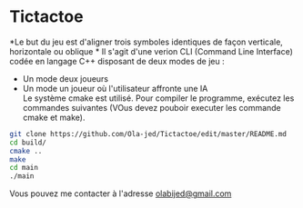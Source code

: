 # Tictactoe
*Le but du jeu est d'aligner trois symboles identiques de façon verticale, horizontale ou oblique *
Il s'agit d'une verion CLI (Command Line Interface) codée en langage C++ disposant de deux modes de jeu :
- Un mode deux joueurs
- Un mode un joueur où l'utilisateur affronte une IA  
Le système cmake est utilisé. Pour compiler le programme, exécutez les commandes suivantes (VOus devez pouboir executer les commande cmake et make).

```bash
git clone https://github.com/Ola-jed/Tictactoe/edit/master/README.md
cd build/
cmake ..
make
cd main
./main
```
Vous pouvez me contacter à l'adresse olabijed@gmail.com
